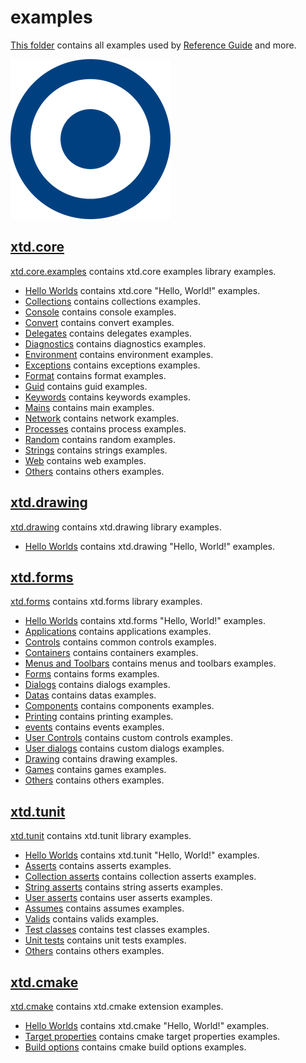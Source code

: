 # examples

[This folder](.) contains all examples used by [Reference Guide](https://codedocs.xyz/gammasoft71/xtd/) and more.

[![xtd](../docs/pictures/logo.png)](https://gammasoft71.wixsite.com/xtdpro)

## [xtd.core](xtd.core.examples/README.md)

[xtd.core.examples](xtd.core.examples/README.md) contains xtd.core examples library examples.

* [Hello Worlds](xtd.core.examples/hello_worlds/README.md) contains xtd.core "Hello, World!" examples.
* [Collections](xtd.core.examples/collections/README.md) contains collections examples.
* [Console](xtd.core.examples/console/README.md) contains console examples.
* [Convert](xtd.core.examples/convert/README.md) contains convert examples.
* [Delegates](xtd.core.examples/delegates/README.md) contains delegates examples.
* [Diagnostics](xtd.core.examples/diagnostics/README.md) contains diagnostics examples.
* [Environment](xtd.core.examples/environment/README.md) contains environment examples.
* [Exceptions](xtd.core.examples/exceptions/README.md) contains exceptions examples.
* [Format](xtd.core.examples/format/README.md) contains format examples.
* [Guid](xtd.core.examples/guid/README.md) contains guid examples.
* [Keywords](xtd.core.examples/keywords/README.md) contains keywords examples.
* [Mains](xtd.core.examples/mains/README.md) contains main examples.
* [Network](xtd.core.examples/network/README.md) contains network examples.
* [Processes](xtd.core.examples/processes/README.md) contains process examples.
* [Random](xtd.core.examples/random/README.md) contains random examples.
* [Strings](xtd.core.examples/strings/README.md) contains strings examples.
* [Web](xtd.core.examples/web/README.md) contains web examples.
* [Others](xtd.core.examples/others/README.md) contains others examples.

## [xtd.drawing](xtd.drawing.examples/README.md)

[xtd.drawing](xtd.drawing.examples/README.md) contains xtd.drawing library examples.

* [Hello Worlds](xtd.drawing.examples/hello_worlds/README.md) contains xtd.drawing "Hello, World!" examples.

## [xtd.forms](xtd.forms.examples/README.md)

[xtd.forms](xtd.forms.examples/README.md) contains xtd.forms library examples.

* [Hello Worlds](xtd.forms.examples/hello_worlds/README.md) contains xtd.forms "Hello, World!" examples.
* [Applications](xtd.forms.examples/applications/README.md) contains applications examples.
* [Controls](xtd.forms.examples/controls/README.md) contains common controls examples.
* [Containers](xtd.forms.examples/containers/README.md) contains containers examples.
* [Menus and Toolbars](xtd.forms.examples/menus_and_toolbars/README.md) contains menus and toolbars examples.
* [Forms](xtd.forms.examples/forms/README.md) contains forms examples.
* [Dialogs](xtd.forms.examples/dialogs/README.md) contains dialogs examples.
* [Datas](xtd.forms.examples/datas/README.md) contains datas examples.
* [Components](xtd.forms.examples/components/README.md) contains components examples.
* [Printing](xtd.forms.examples/datas/README.md) contains printing examples.
* [events](xtd.forms.examples/events/README.md) contains events examples.
* [User Controls](xtd.forms.examples/user_controls/README.md) contains custom controls examples.
* [User dialogs](xtd.forms.examples/user_dialogs/README.md) contains custom dialogs examples.
* [Drawing](xtd.forms.examples/drawing/README.md) contains drawing examples.
* [Games](xtd.forms.examples/games/README.md) contains games examples.
* [Others](xtd.forms.examples/others/README.md) contains others examples.

## [xtd.tunit](xtd.tunit.examples/README.md)

[xtd.tunit](xtd.tunit.examples/README.md) contains xtd.tunit library examples.

* [Hello Worlds](xtd.tunit.examples/hello_worlds/README.md) contains xtd.tunit "Hello, World!" examples.
* [Asserts](xtd.tunit.examples/asserts/README.md) contains asserts examples.
* [Collection asserts](xtd.tunit.examples/collection_asserts/README.md) contains collection asserts examples.
* [String asserts](xtd.tunit.examples/string_asserts/README.md) contains string asserts examples.
* [User asserts](xtd.tunit.examples/user_asserts/README.md) contains user asserts examples.
* [Assumes](xtd.tunit.examples/assumes/README.md) contains assumes examples.
* [Valids](xtd.tunit.examples/valids/README.md) contains valids examples.
* [Test classes](xtd.tunit.examples/test_classes/README.md) contains test classes examples.
* [Unit tests](xtd.tunit.examples/unit_tests/README.md) contains unit tests examples.
* [Others](xtd.tunit.examples/others/README.md) contains others examples.

## [xtd.cmake](xtd.cmake.examples/README.md)

[xtd.cmake](xtd.cmake.examples/README.md) contains xtd.cmake extension examples.

* [Hello Worlds](xtd.cmake.examples/hello_worlds/README.md) contains xtd.cmake "Hello, World!" examples.
* [Target properties](xtd.cmake.examples/target_properties/README.md) contains cmake target properties examples.
* [Build options](xtd.cmake.examples/build_options/README.md) contains cmake build options examples.
